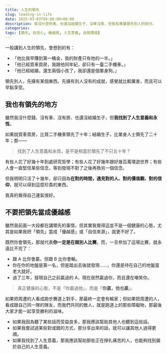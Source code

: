 ```yaml
---
title: 人生的領先
slug: leading-in-life
date: 2025-03-03T09:00:00+08:00
description: 我沒什麼財產、也還沒結婚生子、沒車沒房，但我有專屬領先別人的部分。
categories:
tags: [領先, 自信心, 優越感, 人生意義, 自我價值]
---
```


一般講到人生的領先，會想到的有：

- 「他比我早賺到第一桶金，我的財產只有他的一半。」
- 「他已經買車買房，我跟他同年紀，卻只有一臺二手機車。」
- 「他已經結婚，還生兩個小孩了，我卻還是個單身狗。」

領先別人，先擁有某個東西，先擁有別人沒有的成就，感覺就比較厲害，而且可以早點享受。

## 我也有領先的地方

雖然我沒什麼錢、沒有車、沒有房、也還沒結婚生子，但**我找到了人生意義和永恆**。

如果說買車買房，比買二手機車領先了十年；結婚生子，比單身人士領先了二十年；那——

> 找到了人生意義和永恆，是不是相當於領先了不只五十年？

有些人花了好幾十年到處研究哲學；有些人花了好幾年跟好幾百萬環遊世界；有些人會一直堅信某些信念，等到發現不對了之後再換另一個信念。

但我明明只活了十幾年，卻只因為**在對的時間，遇見對的人、對的價值觀、對的信仰**，就可以得到這麼珍貴的東西。

我真的覺得自己運氣很好。

## 不要把領先當成優越感

雖然我前面一大段都在講領先的事情，但其實我覺得這並不是一個健康的心態，尤其是如果我把「領先」當成「優越感」或「自信來源」，就更不好了。

既然你會領先，那就代表**你一定是在跟別人比賽**。而，一旦參加了這場比賽，就永遠比不完了：

- 跟 A 比你會贏，但跟 B 比你會輸。
- 你在你的地盤是第一名，但是踏出去後就發現......，你還是待在自己的地盤當老大就好。
- 過了三年，發現自己之前贏過的 A，現在居然贏過你，而且還在嘲笑你。

> 真正健康的心態，不是「你贏過他」，而是「**你贏，他也贏**」。

如果把周遭的人看成跑步賽道上對手，那最終一定會有輸家；但如果把周遭的人，看成跟自己同一隊的隊友，而我們共同的敵人，就是跑道上的那些障礙物，那最後大家才能一起享受勝利的滋味。

- 如果我因為聽了某些話而受益良多，那我應該幫助其他人也聽到這些話。
- 如果我嘗試過某些對或錯的方式，那分享出來的話，就可以讓其他人過得更順。
- 如果我找到了人生意義，那我應該幫助那些正在掙扎痛苦的人，也能夠找到屬於自己的人生意義。
